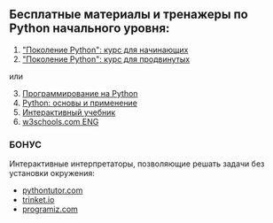 ## Бесплатные материалы и тренажеры по Python начального уровня:

1. ["Поколение Python": курс для начинающих](https://stepik.org/course/58852/info)
2. ["Поколение Python": курс для продвинутых](https://stepik.org/course/68343/info)

или

3. [Программирование на Python](https://stepik.org/course/67/info)
4. [Python: основы и применение](https://stepik.org/course/512/info)
5. [Интерактивный учебник](https://pythontutor.ru/lessons/inout_and_arithmetic_operations/)
6. [w3schools.com ENG](https://www.w3schools.com/python/default.asp)


### БОНУС
Интерактивные интерпретаторы, позволяющие решать задачи без установки окружения:

- [pythontutor.com](https://pythontutor.com/live.html#mode=edit)
- [trinket.io](https://trinket.io/embed/python3/a5bd54189b)
- [programiz.com](https://www.programiz.com/python-programming/online-compiler/)
